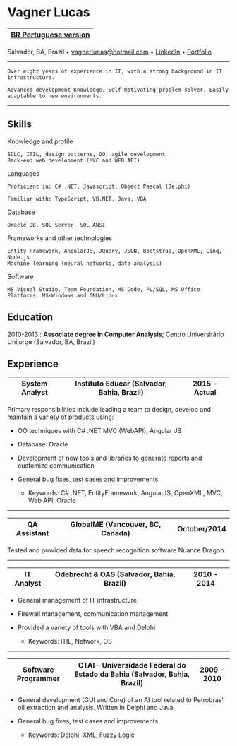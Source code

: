 Vagner Lucas
============

| [BR Portuguese version](https://github.com/vagnerlucas/resume/blob/master/README-br.md) |
| --------- | 


Salvador, BA, Brazil • [vagnerlucas@hotmail.com](mailto:vagnerlucas@hotmail.com) • [LinkedIn](https://www.linkedin.com/in/vagnerlucas/en) • [Portfolio](http://www.vagnerlucas.com)

----
    Over eight years of experience in IT, with a strong background in IT infrastructure. 
    
    Advanced development Knowledge. Self-motivating problem-solver. Easily adaptable to new environments.
----

Skills
--------------------

Knowledge and profile

    SDLC, ITIL, design patterns, OO, agile development
    Back-end web development (MVC and WEB API)

Languages

    Proficient in: C# .NET, Javascript, Object Pascal (Delphi)

    Familiar with: TypeScript, VB.NET, Java, VBA

Database

    Oracle DB, SQL Server, SQL ANSI

Frameworks and other technologies

    Entity Framework, AngularJS, JQuery, JSON, Bootstrap, OpenXML, Linq, Node.js
    Machine learning (neural networks, data analysis)

Software

    MS Visual Studio, Team Foundation, MS Code, PL/SQL, MS Office
    Platforms: MS-Windows and GNU/Linux


Education
---------

2010-2013
:   **Associate degree in Computer Analysis**; Centro Universitário Unijorge (Salvador, BA, Brazil)

Experience
----------

| **System Analyst** | **Instituto Educar (Salvador, Bahia, Brazil)** | 2015 - Actual |
| - | - | - |

Primary responsibilities include leading a team to design, develop and maintain a variety of products using:

* OO techniques with C# .NET MVC (WebAPI), Angular JS

* Database: Oracle

* Development of new tools and libraries to generate reports and customize communication

* General bug fixes, test cases and improvements

    * Keywords: C# .NET, EntityFramework, AngularJS, OpenXML, MVC, Web API, Oracle

---

| **QA Assistant** | **GlobalME (Vancouver, BC, Canada)** | **October/2014** |
| - | - | - |

Tested and provided data for speech recognition software Nuance Dragon

---

| **IT Analyst** | **Odebrecht & OAS (Salvador, Bahia, Brazil)** | **2010 - 2014** |
| - | - | - |

* General management of IT infrastructure

* Firewall management, communication management

* Provided a variety of tools with VBA and Delphi

    * Keywords: ITIL, Network, OS

---

| **Software Programmer** | **CTAI – Universidade Federal do Estado da Bahia (Salvador, Bahia, Brazil)** | **2009 - 2010** |
| - | - | - |

* General development (GUI and Core) of an AI tool related to Petrobrás’ oil extraction and analysis. Written in Delphi and Java

* General bug fixes, test cases and improvements

    * Keywords: Delphi, XML, Fuzzy Logic
